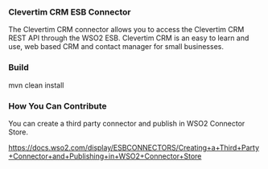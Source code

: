 ### Clevertim CRM ESB Connector

The Clevertim CRM connector allows you to access the Clevertim CRM REST API through the WSO2 ESB.
Clevertim CRM is an easy to learn and use, web based CRM and contact manager for small businesses.

### Build

mvn clean install

### How You Can Contribute
You can create a third party connector and publish in WSO2 Connector Store.

https://docs.wso2.com/display/ESBCONNECTORS/Creating+a+Third+Party+Connector+and+Publishing+in+WSO2+Connector+Store
